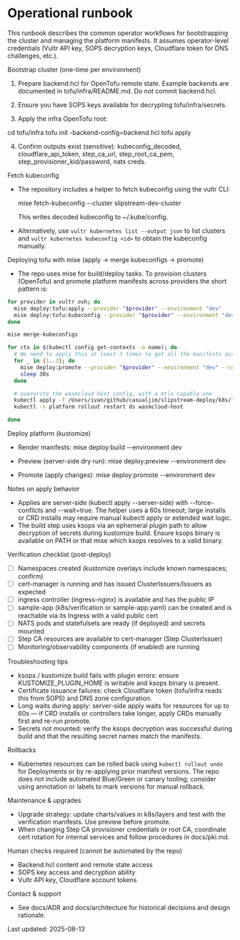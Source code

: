 # Operational runbook

This runbook describes the common operator workflows for bootstrapping the
cluster and managing the platform manifests. It assumes operator-level
credentials (Vultr API key, SOPS decryption keys, Cloudflare token for DNS
challenges, etc.).

Bootstrap cluster (one-time per environment)

1. Prepare backend.hcl for OpenTofu remote state. Example backends are
  documented in tofu/infra/README.md. Do not commit backend.hcl.

2. Ensure you have SOPS keys available for decrypting tofu/infra/secrets.

3. Apply the infra OpenTofu root:

  cd tofu/infra
  tofu init -backend-config=backend.hcl
  tofu apply

4. Confirm outputs exist (sensitive): kubeconfig_decoded, cloudflare_api_token,
   step_ca_url, step_root_ca_pem, step_provisioner_kid/password, nats creds.

Fetch kubeconfig

- The repository includes a helper to fetch kubeconfig using the vultr CLI:

  mise fetch-kubeconfig --cluster slipstream-dev-cluster

  This writes decoded kubeconfig to ~/.kube/config.

- Alternatively, use `vultr kubernetes list --output json` to list clusters and `vultr kubernetes kubeconfig <id>` to obtain the kubeconfig manually.

Deploying tofu with mise (apply → merge kubeconfigs → promote)

- The repo uses mise for build/deploy tasks. To provision clusters (OpenTofu) and promote platform manifests across providers the short pattern is:

```sh
for provider in vultr ovh; do
  mise deploy:tofu:apply --provider "$provider" --environment "dev"
  mise deploy:tofu:kubeconfig --provider "$provider" --environment "dev"
done

mise merge-kubeconfigs

for ctx in $(kubectl config get-contexts -o name); do
  # We need to apply this at least 3 times to get all the manifests accepted in the cluster.
  for _ in {1..3}; do
    mise deploy:promote --provider "$provider" --environment "dev" --context "$ctx"
    sleep 30s
  done

  # overwrite the wasmcloud host config, with a mtls capable one
  kubectl apply -f /Users/ivan/github/casualjim/slipstream-deploy/k8s/layers/platform-infra/overlays/dev/platform/nats-leaf-config.yaml
  kubectl -n platform rollout restart ds wasmcloud-host

done

```



Deploy platform (kustomize)

- Render manifests:
  mise deploy:build --environment dev

- Preview (server-side dry run):
  mise deploy:preview --environment dev

- Promote (apply changes):
  mise deploy:promote --environment dev

Notes on apply behavior

- Applies are server-side (kubectl apply --server-side) with --force-conflicts
  and --wait=true. The helper uses a 60s timeout; large installs or CRD
  installs may require manual kubectl apply or extended wait logic.
- The build step uses ksops via an ephemeral plugin path to allow decryption of
  secrets during kustomize build. Ensure ksops binary is available on PATH or
  that mise which ksops resolves to a valid binary.

Verification checklist (post-deploy)

- [ ] Namespaces created (kustomize overlays include known namespaces; confirm)
- [ ] cert-manager is running and has issued ClusterIssuers/Issuers as expected
- [ ] ingress controller (ingress-nginx) is available and has the public IP
- [ ] sample-app (k8s/verification or sample-app.yaml) can be created and is
      reachable via its Ingress with a valid public cert
- [ ] NATS pods and statefulsets are ready (if deployed) and secrets mounted
- [ ] Step CA resources are available to cert-manager (Step ClusterIssuer)
- [ ] Monitoring/observability components (if enabled) are running

Troubleshooting tips

- ksops / kustomize build fails with plugin errors: ensure KUSTOMIZE_PLUGIN_HOME is writable and ksops binary is present.
- Certificate issuance failures: check Cloudflare token (tofu/infra reads
  this from SOPS) and DNS zone configuration.
- Long waits during apply: server-side apply waits for resources for up to 60s
  — if CRD installs or controllers take longer, apply CRDs manually first and
  re-run promote.
- Secrets not mounted: verify the ksops decryption was successful during build
  and that the resulting secret names match the manifests.

Rollbacks

- Kubernetes resources can be rolled back using `kubectl rollout undo` for
  Deployments or by re-applying prior manifest versions. The repo does not
  include automated Blue/Green or canary tooling; consider using annotation or
  labels to mark versions for manual rollback.

Maintenance & upgrades

- Upgrade strategy: update charts/values in k8s/layers and test with the
  verification manifests. Use preview before promote.
- When changing Step CA provisioner credentials or root CA, coordinate cert
  rotation for internal services and follow procedures in docs/pki.md.

Human checks required (cannot be automated by the repo)

- Backend.hcl content and remote state access
- SOPS key access and decryption ability
- Vultr API key, Cloudflare account tokens

Contact & support

- See docs/ADR and docs/architecture for historical decisions and design
  rationale.

Last updated: 2025-08-13
